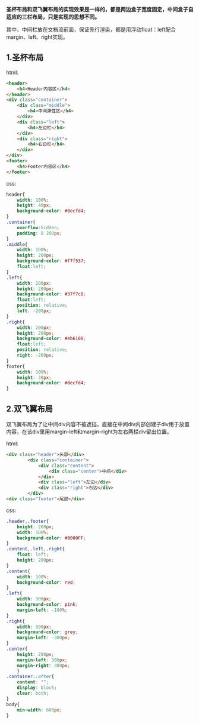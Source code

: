 **圣杯布局和双飞翼布局的实现效果是一样的，都是两边盒子宽度固定，中间盒子自适应的三栏布局，只是实现的思想不同。**

其中，中间栏放在文档流前面，保证先行渲染，都是用浮动float：left配合margin、left、right实现。

1.圣杯布局
---
html:
```html
<header>
    <h4>Header内容区</h4>
</header>
<div class="container">
    <div class="middle">
        <h4>中间弹性区</h4>
    </div>
    <div class="left">
        <h4>左边栏</h4>
    </div>
    <div class="right">
        <h4>右边栏</h4>
    </div>
</div>
<footer>
    <h4>Footer内容区</h4>
</footer>
```
css:
```css
header{
    width: 100%;   
    height: 40px;
    background-color: #8ecfd4;
}
.container{
    overflow:hidden;
    padding: 0 200px;
}
.middle{
    width: 100%;
    height: 200px; 
    background-color: #f7f537;
    float:left;
}
.left{    
    width: 200px;
    height: 200px;
    background-color: #37f7c8;
    float:left;
    position: relative; 
    left: -200px;
}
.right{
    width: 200px;
    height: 200px;
    background-color: #eb6100;
    float:left;
    position: relative;
    right: -200px;
}
footer{
    width: 100%; 
    height: 30px;
    background-color: #8ecfd4;
}
```

2.双飞翼布局
---
双飞翼布局为了让中间div内容不被遮挡，直接在中间div内部创建子div用于放置内容，在该div里用margin-left和margin-right为左右两栏div留出位置。

html:
```html
<div class="header">头部</div>
		<div class="container">
			<div class="content">
				<div class="center">中间</div>
			</div>
			<div class="left">左边</div>
			<div class="right">右边</div>
		</div>
<div class="footer">尾部</div>
```
css:
```css
.header,.footer{
    height: 200px;
    width: 100%;
    background-color: #0000FF;
}
.content,.left,.right{
    float: left;
    height: 200px;
}
.content{
    width: 100%;
    background-color: red;
}
.left{
    width: 300px;
    background-color: pink;
    margin-left: -100%;
}
.right{
    width: 300px;
    background-color: grey;
    margin-left: -300px;
}
.center{
    height: 200px;
    margin-left: 300px;
    margin-right: 300px;
    }
.container::after{
    content: "";
    display: block;
    clear: both;
}
body{
    min-width: 600px;
}
```
